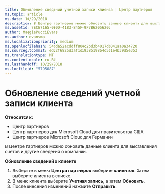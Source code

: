 ```yaml
---
title: Обновление сведений учетной записи клиента | Центр партнеров
ms.topic: article
ms.date: 10/29/2018
description: В Центре партнеров можно обновить данные клиента для выставления счетов и другие сведения о компании.
ms.assetid: 7ECE7165-0B0D-4183-845F-9F7B62056207
author: MaggiePucciEvans
ms.author: evansma
ms.localizationpriority: medium
ms.openlocfilehash: 54dda52acddff804c2bd3b4017d6041aa0a34720
ms.sourcegitcommit: ed22f6825d3af1d19385198b4d511e4b39d5e353
ms.translationtype: MT
ms.contentlocale: ru-RU
ms.lasthandoff: 10/29/2018
ms.locfileid: "5795087"
---
```

# <a name="update-customer-account-info"></a>Обновление сведений учетной записи клиента

**Относится к:**

-  Центр партнеров
-  Центр партнеров для Microsoft Cloud для правительства США
-  Центр партнеров Microsoft Cloud для Германии

В Центре партнеров можно обновить данные клиента для выставления счетов и другие сведения о компании.

**Обновление сведений о клиенте**

1.  Выберите в меню **Центра партнеров** выберите **клиентов**. Затем выберите клиента в списке.
2.  В меню клиента выберите **Учетная запись**, а затем **Обновить**.
3.  После внесения изменений нажмите **Отправить**.

 

 



